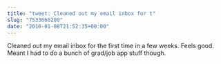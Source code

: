 ```yaml
---
title: "tweet: Cleaned out my email inbox for t"
slug: "7533666280"
date: "2010-01-08T21:52:35+00:00"
---
```

Cleaned out my email inbox for the first time in a few weeks. Feels good. Meant I had to do a bunch of grad/job app stuff though.